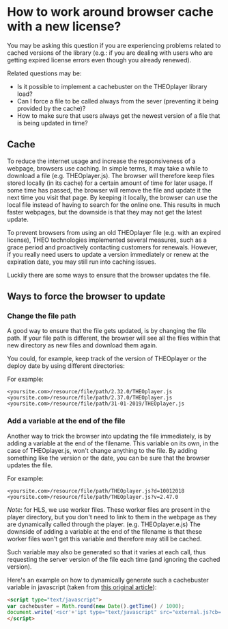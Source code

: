 # How to work around browser cache with a new license?

You may be asking this question if you are experiencing problems related to cached versions of the library (e.g.: if you are dealing with users who are getting expired license errors even though you already renewed). 

Related questions may be:

- Is it possible to implement a cachebuster on the THEOplayer library load?
- Can I force a file to be called always from the sever (preventing it being provided by the cache)?
- How to make sure that users always get the newest version of a file that is being updated in time?

## Cache
To reduce the internet usage and increase the responsiveness of a webpage, browsers use caching.
In simple terms, it may take a while to download a file (e.g. THEOplayer.js). The browser will therefore keep files stored locally (in its cache) for a certain amount of time for later usage. If some time has passed, the browser will remove the file and update it the next time you visit that page. By keeping it locally, the browser can use the local file instead of having to search for the online one. This results in much faster webpages, but the downside is that they may not get the latest update.

To prevent browsers from using an old THEOplayer file (e.g. with an expired license), THEO technologies implemented several measures, such as a grace period and proactively contacting customers for renewals.
However, if you really need users to update a version immediately or renew at the expiration date, you may still run into caching issues.

Luckily there are some ways to ensure that the browser updates the file.

## Ways to force the browser to update

### Change the file path
A good way to ensure that the file gets updated, is by changing the file path. If your file path is different, the browser will see all the files within that new directory as new files and download them again.

You could, for example, keep track of the version of THEOplayer or the deploy date by using different directories:

For example:
```
<yoursite.com>/resource/file/path/2.32.0/THEOplayer.js
<yoursite.com>/resource/file/path/2.37.0/THEOplayer.js
<yoursite.com>/resource/file/path/31-01-2019/THEOplayer.js
```

### Add a variable at the end of the file
Another way to trick the browser into updating the file immediately, is by adding a variable at the end of the filename. This variable on its own, in the case of THEOplayer.js, won't change anything to the file.
By adding something like the version or the date, you can be sure that the browser updates the file.

For example:
```
<yoursite.com>/resource/file/path/THEOplayer.js?d=10012018
<yoursite.com>/resource/file/path/THEOplayer.js?v=2.47.0
```

*Note*: for HLS, we use worker files. These worker files are present in the player directory, but you don't need to link to them in the webpage as they are dynamically called through the player. (e.g. THEOplayer.e.js)
The downside of adding a variable at the end of the filename is that these worker files won't get this variable and therefore may still be cached.

Such variable may also be generated so that it varies at each call, thus requesting the server version of the file each time (and ignoring the cached version).

Here's an example on how to dynamically generate such a cachebuster variable in javascript (taken from [this original article](https://www.virendrachandak.com/techtalk/cachebuster-code-in-javascript/)):

```html
<script type="text/javascript">
var cachebuster = Math.round(new Date().getTime() / 1000);
document.write('<scr'+'ipt type="text/javascript" src="external.js?cb=' +cachebuster+'"></scr' + 'ipt>');
</script>
```
